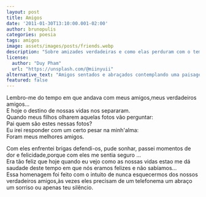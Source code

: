 ```yaml
---
layout: post
title: Amigos
date: '2011-01-30T13:10:00.001-02:00'
author: brunopulis
categories: poesia
tags: amigos
image: assets/images/posts/friends.webp
description: "Sobre amizades verdadeiras e como elas perduram com o tempo."
license:
  author: "Duy Pham"
  url: "https://unsplash.com/@miinyuii"
alternative_text: "Amigos sentados e abraçados contemplando uma paisagem da natureza."
featured: false
---
```


Lembro-me do tempo em que andava com meus amigos,meus verdadeiros amigos...<br />
E hoje o destino de nossas vidas nos separaram.<br />
Quando meus filhos olharem aquelas fotos vão perguntar:<br />
Pai quem são estes nessas fotos?<br />
Eu irei responder com um certo pesar na minh'alma:<br />
Foram meus melhores amigos.<br />

Com eles enfrentei brigas defendi-os, pude sonhar, passei momentos de dor e felicidade,porque com eles me sentia seguro ...<br />
Era tão feliz que hoje quando eu vejo como as nossas vidas estao me dá saudade deste tempo em que nós eramos felizes e não sabíamos...<br />
Essa homenagem foi feito com o intuito de nunca esquecermos dos nossos verdadeiros amigos,às vezes eles precisam de um telefonema um abraço um sorriso ou apenas teu silêncio.